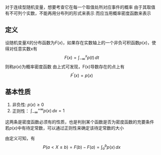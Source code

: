 对于连续型随机变量，想要考查它在每一个取值处所对应事件的概率
由于其取值有不可列个实数，不能再用分布列的形式来表示
而应当用概率密度函数来表示

## 定义
设随机变量X的分布函数为$F(x)$，如果存在实数轴上的一个非负可积函数$p(x)$，使得对任意实数x有
$$
F(x)=\int_{-\infty}^{x} p(t) \, dt
$$
则称$p(x)$为概率密度函数
由上式可发现，F(x)导数存在的点上有
$$
F^{\prime}(x)=p(x)
$$

## 基本性质
1. 非负性: $p(x)\geq 0$
2. 正则性： $\int_{-\infty}^{+\infty} p(x) \, dx=1$

这两条是密度函数必须有的性质，也是判别某个函数是否为密度函数的充要条件
若$p(x)$中有待定常数，可以通过正则性来确定该待定常数的大小

由定义可知，有
$$
P(a<X\leq b)=F(b)-F(a)=\int_{a}^{b} p(x) \, dx 
$$


